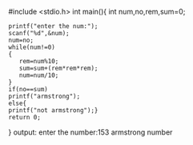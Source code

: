 #include <stdio.h>
int main(){
    int num,no,rem,sum=0;
    
    printf("enter the num:");
    scanf("%d",&num);
    num=no;
    while(num!=0)
    {
       rem=num%10;
       sum=sum+(rem*rem*rem);
       num=num/10;
    }
    if(no==sum)
    printf("armstrong");
    else{
    printf("not armstrong");}
    return 0;
    
   
    
}
output:
enter the number:153
armstrong number
